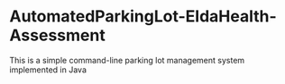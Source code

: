 # AutomatedParkingLot-EldaHealth-Assessment
This is a simple command-line parking lot management system implemented in Java
